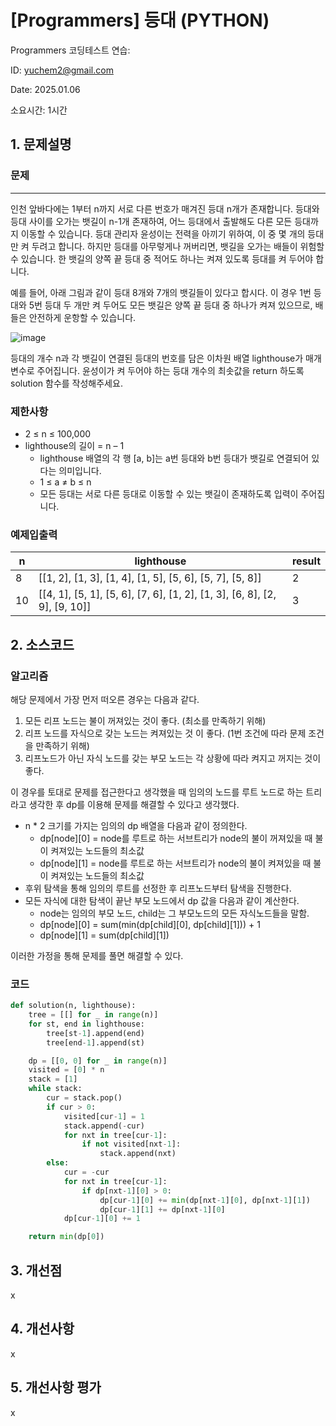 # [Programmers] 등대 (PYTHON)
Programmers 코딩테스트 연습: 

ID: yuchem2@gmail.com

Date: 2025.01.06

소요시간: 1시간

## 1. 문제설명

### 문제
---

인천 앞바다에는 1부터 n까지 서로 다른 번호가 매겨진 등대 n개가 존재합니다. 등대와 등대 사이를 오가는 뱃길이 n-1개 존재하여, 어느 등대에서 출발해도 다른 모든 등대까지 이동할 수 있습니다. 등대 관리자 윤성이는 전력을 아끼기 위하여, 이 중 몇 개의 등대만 켜 두려고 합니다. 하지만 등대를 아무렇게나 꺼버리면, 뱃길을 오가는 배들이 위험할 수 있습니다. 한 뱃길의 양쪽 끝 등대 중 적어도 하나는 켜져 있도록 등대를 켜 두어야 합니다.

예를 들어, 아래 그림과 같이 등대 8개와 7개의 뱃길들이 있다고 합시다. 이 경우 1번 등대와 5번 등대 두 개만 켜 두어도 모든 뱃길은 양쪽 끝 등대 중 하나가 켜져 있으므로, 배들은 안전하게 운항할 수 있습니다.

![image](https://github.com/user-attachments/assets/9ecafdf5-bd8f-49b3-b8c0-e9e7d8a51685)


등대의 개수 n과 각 뱃길이 연결된 등대의 번호를 담은 이차원 배열 lighthouse가 매개변수로 주어집니다. 윤성이가 켜 두어야 하는 등대 개수의 최솟값을 return 하도록 solution 함수를 작성해주세요.

### 제한사항
+ 2 ≤ n ≤ 100,000
+ lighthouse의 길이 = n – 1
  + lighthouse 배열의 각 행 [a, b]는 a번 등대와 b번 등대가 뱃길로 연결되어 있다는 의미입니다.
  + 1 ≤ a ≠ b ≤ n
  + 모든 등대는 서로 다른 등대로 이동할 수 있는 뱃길이 존재하도록 입력이 주어집니다.

### 예제입출력

| n  | lighthouse                                                                | result  |
|----|---------------------------------------------------------------------------|---------|
| 8  | [[1, 2], [1, 3], [1, 4], [1, 5], [5, 6], [5, 7], [5, 8]]                  | 2       |
| 10 | [[4, 1], [5, 1], [5, 6], [7, 6], [1, 2], [1, 3], [6, 8], [2, 9], [9, 10]] | 3       |


## 2. 소스코드

### 알고리즘
해당 문제에서 가장 먼저 떠오른 경우는 다음과 같다.

1. 모든 리프 노드는 불이 꺼져있는 것이 좋다. (최소를 만족하기 위해)
2. 리프 노드를 자식으로 갖는 노드는 켜져있는 것 이 좋다. (1번 조건에 따라 문제 조건을 만족하기 위해)
3. 리프노드가 아닌 자식 노드를 갖는 부모 노드는 각 상황에 따라 켜지고 꺼지는 것이 좋다.

이 경우를 토대로 문제를 접근한다고 생각했을 때 임의의 노드를 루트 노드로 하는 트리라고 생각한 후 dp를 이용해 문제를 해결할 수 있다고 생각했다.

+ n * 2 크기를 가지는 임의의 dp 배열을 다음과 같이 정의한다.
  + dp[node][0] = node를 루트로 하는 서브트리가 node의 불이 꺼져있을 때 불이 켜져있는 노드들의 최소값
  + dp[node][1] = node를 루트로 하는 서브트리가 node의 불이 켜져있을 때 불이 켜져있는 노드들의 최소값
+ 후위 탐색을 통해 임의의 루트를 선정한 후 리프노드부터 탐색을 진행한다.
+ 모든 자식에 대한 탐색이 끝난 부모 노드에서 dp 값을 다음과 같이 계산한다.
  + node는 임의의 부모 노드, child는 그 부모노드의 모든 자식노드들을 말함.  
  + dp[node][0] = sum(min(dp[child][0], dp[child][1])) + 1 
  + dp[node][1] = sum(dp[child][1])

이러한 가정을 통해 문제를 풀면 해결할 수 있다.

### 코드
```python
def solution(n, lighthouse):    
    tree = [[] for _ in range(n)]
    for st, end in lighthouse:
        tree[st-1].append(end)
        tree[end-1].append(st)

    dp = [[0, 0] for _ in range(n)]
    visited = [0] * n
    stack = [1]
    while stack:
        cur = stack.pop()
        if cur > 0:
            visited[cur-1] = 1
            stack.append(-cur)
            for nxt in tree[cur-1]:
                if not visited[nxt-1]:
                    stack.append(nxt)
        else:
            cur = -cur
            for nxt in tree[cur-1]:
                if dp[nxt-1][0] > 0:
                    dp[cur-1][0] += min(dp[nxt-1][0], dp[nxt-1][1])
                    dp[cur-1][1] += dp[nxt-1][0]
            dp[cur-1][0] += 1

    return min(dp[0])
```
## 3. 개선점
x
## 4. 개선사항
x
## 5. 개선사항 평가
x
